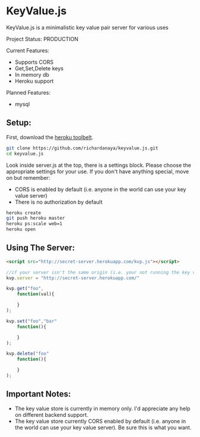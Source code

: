 KeyValue.js
===

KeyValue.js is a minimalistic key value pair server for various uses

Project Status: PRODUCTION

Current Features:
* Supports CORS
* Get,Set,Delete keys
* In memory db
* Heroku support

Planned Features:
* mysql

Setup:
----

First, download the [heroku toolbelt](https://toolbelt.heroku.com/).

```Bash
git clone https://github.com/richardanaya/keyvalue.js.git
cd keyvalue.js
```

Look inside server.js at the top, there is a settings block.  Please choose the appropriate settings for your use.  If you don't have anything special, move on but remember:
* CORS is enabled by default (i.e. anyone in the world can use your key value server)
* There is no authorization by default

```Bash
heroku create
git push heroku master
heroku ps:scale web=1
heroku open
```

Using The Server:
---

```HTML
<script src="http://secret-server.herokuapp.com/kvp.js"></script>
```

```Javascript
//if your server isn't the same origin (i.e. your not running the key value server on same machine as your site)
kvp.server = "http://secret-server.herokuapp.com/"

kvp.get("foo",
    function(val){

    }
);

kvp.set("foo","bar"
    function(){

    }
);

kvp.delete("foo"
    function(){

    }
);
```

Important Notes:
---
* The key value store is currently in memory only. I'd appreciate any help on different backend support.
* The key value store currently CORS enabled by default (i.e. anyone in the world can use your key value server). Be sure this is what you want.
